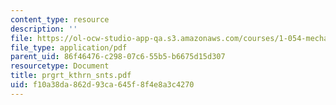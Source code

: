 ```yaml
---
content_type: resource
description: ''
file: https://ol-ocw-studio-app-qa.s3.amazonaws.com/courses/1-054-mechanics-and-design-of-concrete-structures-spring-2004/f10a38da862d93ca645f8f4e8a3c4270_prgrt_kthrn_snts.pdf
file_type: application/pdf
parent_uid: 86f46476-c298-07c6-55b5-b6675d15d307
resourcetype: Document
title: prgrt_kthrn_snts.pdf
uid: f10a38da-862d-93ca-645f-8f4e8a3c4270
---
```

